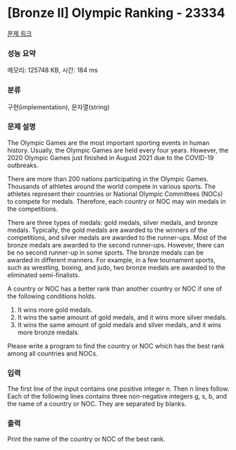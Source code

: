 # [Bronze II] Olympic Ranking - 23334 

[문제 링크](https://www.acmicpc.net/problem/23334) 

### 성능 요약

메모리: 125748 KB, 시간: 184 ms

### 분류

구현(implementation), 문자열(string)

### 문제 설명

<p>The Olympic Games are the most important sporting events in human history. Usually, the Olympic Games are held every four years. However, the 2020 Olympic Games just finished in August 2021 due to the COVID-19 outbreaks.</p>

<p>There are more than 200 nations participating in the Olympic Games. Thousands of athletes around the world compete in various sports. The athletes represent their countries or National Olympic Committees (NOCs) to compete for medals. Therefore, each country or NOC may win medals in the competitions.</p>

<p>There are three types of medals: gold medals, silver medals, and bronze medals. Typically, the gold medals are awarded to the winners of the competitions, and silver medals are awarded to the runner-ups. Most of the bronze medals are awarded to the second runner-ups. However, there can be no second runner-up in some sports. The bronze medals can be awarded in different manners. For example, in a few tournament sports, such as wrestling, boxing, and judo, two bronze medals are awarded to the eliminated semi-finalists.</p>

<p>A country or NOC has a better rank than another country or NOC if one of the following conditions holds.</p>

<ol>
	<li>It wins more gold medals.</li>
	<li>It wins the same amount of gold medals, and it wins more silver medals.</li>
	<li>It wins the same amount of gold medals and silver medals, and it wins more bronze medals.</li>
</ol>

<p>Please write a program to find the country or NOC which has the best rank among all countries and NOCs.</p>

### 입력 

 <p>The first line of the input contains one positive integer n. Then n lines follow. Each of the following lines contains three non-negative integers g, s, b, and the name of a country or NOC. They are separated by blanks.</p>

### 출력 

 <p>Print the name of the country or NOC of the best rank.</p>

